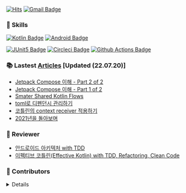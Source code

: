 [![Hits](https://hits.seeyoufarm.com/api/count/incr/badge.svg?url=https%3A%2F%2Fgithub.com%2FBeokBeok&count_bg=%2379C83D&title_bg=%23555555&icon=&icon_color=%23E7E7E7&title=hits&edge_flat=false)](https://hits.seeyoufarm.com)
[![Gmail Badge](https://img.shields.io/badge/-Gmail-d14836?style=flat-square&logo=Gmail&logoColor=white&link=mailto:kekemusa37@gmail.com)](mailto:kekemusa37@gmail.com)

### 🌟 Skills
[![Kotlin Badge](http://img.shields.io/badge/-Kotlin-blue?style=for-the-badge&logo=kotlin&link=https://kotlinlang.org/docs/reference/)](https://kotlinlang.org/docs/reference/)
[![Android Badge](http://img.shields.io/badge/-Android-brightgreen?style=for-the-badge&logo=android&link=https://d.android.com/)](https://d.android.com/)

[![JUnit5 Badge](http://img.shields.io/badge/-JUnit5-green?style=for-the-badge&logo=junit5&link=https://junit.org/junit5/docs/current/user-guide/)](https://junit.org/junit5/docs/current/user-guide/)
[![Circleci Badge](http://img.shields.io/badge/-Circleci-black?style=for-the-badge&logo=circleci&link=https://circleci.com/)](https://circleci.com/)
[![Github Actions Badge](http://img.shields.io/badge/-GithubActions-9cf?style=for-the-badge&logo=github-actions&link=https://docs.github.com/en/actions/)](https://docs.github.com/en/actions/)

### 📚 Lastest [Articles](https://bit.ly/2AcJ9G8) [Updated (22.07.20)]
- [Jetpack Compose 이해 - Part 2 of 2](https://beokbeok.notion.site/Jetpack-Compose-Part-2-of-2-2210be1cf2ba4863b5e9c354387467f3)
- [Jetpack Compose 이해 - Part 1 of 2](https://beokbeok.notion.site/Jetpack-Compose-1-e29edf71932e4b569e621aada0088bdc)
- [Smater Shared Kotlin Flows](https://beokbeok.notion.site/Smater-Shared-Kotlin-Flows-1b892e200f384e21b2c33bf9fc67e2b6)
- [toml로 디펜던시 관리하기](https://beokbeok.notion.site/toml-5b70e30653214afda88951d05bff9d5d)
- [코틀린의 context receiver 적용하기](https://beokbeok.notion.site/context-receiver-38fde40c9f8b4a8f9e61c6429e2232f5)
- [2021년을 돌아보며](https://beokbeok.notion.site/2021-5ccd726b7db44efca607c5b4864f6795)

### 📝 Reviewer
- [안드로이드 아키텍처 with TDD](https://edu.nextstep.camp/c/QT9zj8KN/)
- [이펙티브 코틀린(Effective Kotlin) with TDD, Refactoring, Clean Code](https://edu.nextstep.camp/c/Z9QeJlCi/)

### 🤝 Contributors 
<details>

[![Repository Card](https://widget.realdeveloper.pro/api/card?user=beokbeok&repo=DroidKnights2021_App)](https://github.com/droidknights/DroidKnights2021_App)

</details>
